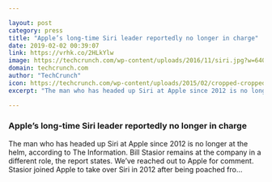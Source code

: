 ```yaml
---

layout: post
category: press
title: "Apple’s long-time Siri leader reportedly no longer in charge"
date: 2019-02-02 00:39:07
link: https://vrhk.co/2HLkYlw
image: https://techcrunch.com/wp-content/uploads/2016/11/siri.jpg?w=640
domain: techcrunch.com
author: "TechCrunch"
icon: https://techcrunch.com/wp-content/uploads/2015/02/cropped-cropped-favicon-gradient.png?w=180
excerpt: "The man who has headed up Siri at Apple since 2012 is no longer at the helm, according to The Information. Bill Stasior remains at the company in a different role, the report states. We’ve reached out to Apple for comment. Stasior joined Apple to take over Siri in 2012 after being poached fro…"

---
```


### Apple’s long-time Siri leader reportedly no longer in charge

The man who has headed up Siri at Apple since 2012 is no longer at the helm, according to The Information. Bill Stasior remains at the company in a different role, the report states. We’ve reached out to Apple for comment. Stasior joined Apple to take over Siri in 2012 after being poached fro…